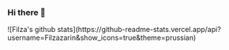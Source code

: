 ### Hi there 👋

<!--
**Filzazarin/FilzaZarin** is a ✨ _special_ ✨ repository because its `README.md` (this file) appears on your GitHub profile.

Here are some ideas to get you started:

- 🔭 I’m currently working on Web Development...
- 🌱 I’m currently learning C++...
- 👯 I’m looking to collaborate on open source projects...
- 💬 Ask me about anything...
- 📫 How to reach me: https://www.linkedin.com/in/filza-zarin-1772231b1/
- 😄 Pronouns: She/Her...

-->![Filza's github stats](https://github-readme-stats.vercel.app/api?username=Filzazarin&show_icons=true&theme=prussian)
